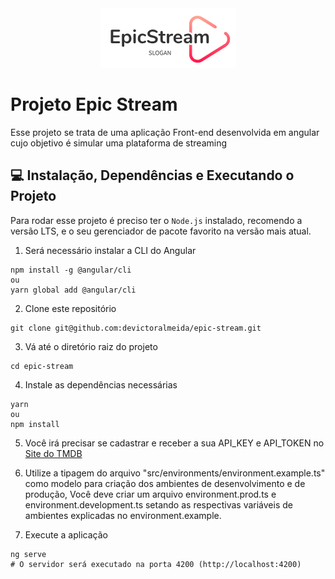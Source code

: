 <div align="center">
    <img src="./src/assets/epic-stream-logo1.png" alt="Epic Stream Logo" />
</div>

# Projeto Epic Stream

Esse projeto se trata de uma aplicação Front-end desenvolvida em angular cujo objetivo é simular uma plataforma de streaming

## 💻 Instalação, Dependências e Executando o Projeto

Para rodar esse projeto é preciso ter o `Node.js` instalado, recomendo a versão LTS, e o seu gerenciador de pacote favorito na versão mais atual.

1. Será necessário instalar a CLI do Angular

```shell
npm install -g @angular/cli
ou
yarn global add @angular/cli
```

2. Clone este repositório

```shell
git clone git@github.com:devictoralmeida/epic-stream.git
```

3. Vá até o diretório raiz do projeto

```shell
cd epic-stream
```

4. Instale as dependências necessárias

```shell
yarn
ou
npm install
```

5. Você irá precisar se cadastrar e receber a sua API_KEY e API_TOKEN no <a href="https://developer.themoviedb.org/docs">Site do TMDB</a>

6. Utilize a tipagem do arquivo "src/environments/environment.example.ts" como modelo para criação dos ambientes de desenvolvimento e de produção, Você deve criar um arquivo environment.prod.ts e environment.development.ts setando as respectivas variáveis de ambientes explicadas no environment.example.

7. Execute a aplicação

```shell
ng serve
# O servidor será executado na porta 4200 (http://localhost:4200)
```
